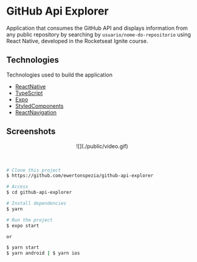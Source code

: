 # GitHub Api Explorer

Application that consumes the GitHub API and displays information from any public repository by searching by `usuario/nome-do-repositorio` using React Native, developed in the Rocketseat Ignite course.

## Technologies

Technologies used to build the application

- [ReactNative](https://reactnative.dev/)
- [TypeScript](https://www.typescriptlang.org/)
- [Expo](https://expo.dev/)
- [StyledComponents](https://styled-components.com/docs/basics)
- [ReactNavigation](https://reactnavigation.org/)

## Screenshots

<div align="center" id="top"> 
  ![](./public/video.gif)
</div>
<br/>
<br/>

```bash
# Clone this project
$ https://github.com/ewertonspezia/github-api-explorer

# Access
$ cd github-api-explorer

# Install dependencies
$ yarn

# Run the project
$ expo start

or

$ yarn start
$ yarn android | $ yarn ios
```
